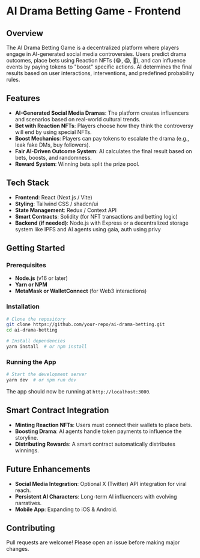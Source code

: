 # AI Drama Betting Game - Frontend

## Overview
The AI Drama Betting Game is a decentralized platform where players engage in AI-generated social media controversies. Users predict drama outcomes, place bets using Reaction NFTs (😂, 😱, 🚀), and can influence events by paying tokens to "boost" specific actions. AI determines the final results based on user interactions, interventions, and predefined probability rules.

## Features
- **AI-Generated Social Media Dramas**: The platform creates influencers and scenarios based on real-world cultural trends.
- **Bet with Reaction NFTs**: Players choose how they think the controversy will end by using special NFTs.
- **Boost Mechanics**: Players can pay tokens to escalate the drama (e.g., leak fake DMs, buy followers).
- **Fair AI-Driven Outcome System**: AI calculates the final result based on bets, boosts, and randomness.
- **Reward System**: Winning bets split the prize pool.

## Tech Stack
- **Frontend**: React (Next.js / Vite)
- **Styling**: Tailwind CSS / shadcn/ui
- **State Management**: Redux / Context API
- **Smart Contracts**: Solidity (for NFT transactions and betting logic)
- **Backend (if needed)**: Node.js with Express or a decentralized storage system like IPFS and AI agents using gaia, auth using privy

## Getting Started
### Prerequisites
- **Node.js** (v16 or later)
- **Yarn or NPM**
- **MetaMask or WalletConnect** (for Web3 interactions)

### Installation
```sh
# Clone the repository
git clone https://github.com/your-repo/ai-drama-betting.git
cd ai-drama-betting

# Install dependencies
yarn install  # or npm install
```

### Running the App
```sh
# Start the development server
yarn dev  # or npm run dev
```
The app should now be running at `http://localhost:3000`.


## Smart Contract Integration
- **Minting Reaction NFTs**: Users must connect their wallets to place bets.
- **Boosting Drama**: AI agents handle token payments to influence the storyline.
- **Distributing Rewards**: A smart contract automatically distributes winnings.

## Future Enhancements
- **Social Media Integration**: Optional X (Twitter) API integration for viral reach.
- **Persistent AI Characters**: Long-term AI influencers with evolving narratives.
- **Mobile App**: Expanding to iOS & Android.

## Contributing
Pull requests are welcome! Please open an issue before making major changes.

